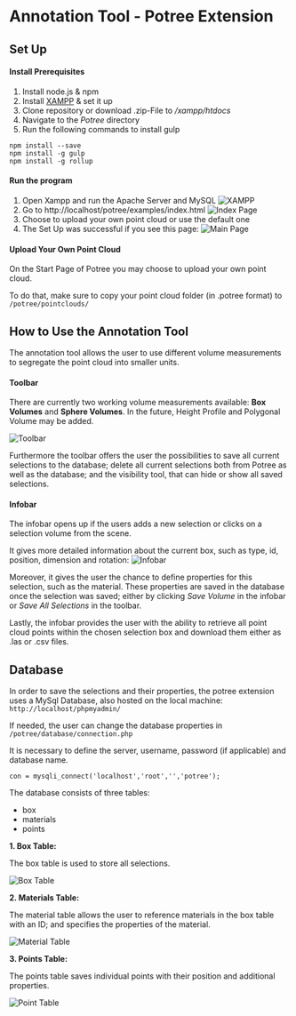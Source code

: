 # Annotation Tool - Potree Extension

## Set Up

#### Install Prerequisites
1. Install node.js & npm
1. Install [XAMPP](https://www.apachefriends.org/index.html) & set it up
1. Clone repository or download .zip-File to */xampp/htdocs*
1. Navigate to the *Potree* directory
1. Run the following commands to install gulp
```
npm install --save
npm install -g gulp
npm install -g rollup
```

#### Run the program

1. Open Xampp and run the Apache Server and MySQL
![XAMPP](./images/xampp.PNG)
1. Go to http://localhost/potree/examples/index.html
![Index Page](./images/index_page.PNG)
1. Choose to upload your own point cloud or use the default one
1. The Set Up was successful if you see this page:
![Main Page](./images/main_page.PNG)

#### Upload Your Own Point Cloud

On the Start Page of Potree you may choose to upload your own point cloud.

To do that, make sure to copy your point cloud folder (in .potree format) to ```/potree/pointclouds/```

## How to Use the Annotation Tool

The annotation tool allows the user to use different volume measurements to segregate the point cloud into smaller units.

#### Toolbar

There are currently two working volume measurements available: **Box Volumes** and **Sphere Volumes**. In the future, Height Profile and Polygonal Volume may be added.

![Toolbar](./images/selection_toolbar.PNG)

Furthermore the toolbar offers the user the possibilities to save all current selections to the database; delete all current selections both from Potree as well as the database; and the visibility tool, that can hide or show all saved selections.

#### Infobar

The infobar opens up if the users adds a new selection or clicks on a selection volume from the scene.

It gives more detailed information about the current box, such as type, id, position, dimension and rotation:
 ![Infobar](./images/infobar.PNG)

Moreover, it gives the user the chance to define properties for this selection, such as the material. These properties are saved in the database once the selection was saved; either by clicking *Save Volume* in the infobar or *Save All Selections* in the toolbar.

Lastly, the infobar provides the user with the ability to retrieve all point cloud points within the chosen selection box and download them either as .las or .csv files.


## Database

In order to save the selections and their properties, the potree extension uses a MySql Database, also hosted on the local machine: ```http://localhost/phpmyadmin/```

If needed, the user can change the database properties in ```/potree/database/connection.php ```

It is necessary to define the server, username, password (if applicable) and database name.

```con = mysqli_connect('localhost','root','','potree');```

The database consists of three tables:
* box
* materials
* points

**1. Box Table:**

The box table is used to store all selections.

![Box Table](./images/database_box_table.PNG)

**2. Materials Table:**

The material table allows the user to reference materials in the box table with an ID; and specifies the properties of the material.

![Material Table](./images/database_material_table.PNG)

**3. Points Table:**

The points table saves individual points with their position and additional properties.

![Point Table](./images/database_point_table.PNG)
